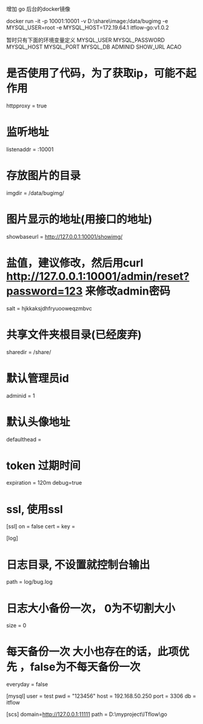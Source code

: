 增加 go 后台的docker镜像

docker run -it -p 10001:10001  -v D:\share\image:/data/bugimg -e MYSQL_USER=root  -e MYSQL_HOST=172.19.64.1  itflow-go:v1.0.2


暂时只有下面的环境变量定义
MYSQL_USER
MYSQL_PASSWORD
MYSQL_HOST
MYSQL_PORT
MYSQL_DB
ADMINID
SHOW_URL
ACAO


# 是否使用了代码，为了获取ip，可能不起作用
httpproxy = true
# 监听地址
listenaddr = :10001
# 存放图片的目录
imgdir = /data/bugimg/
# 图片显示的地址(用接口的地址)
showbaseurl = http://127.0.0.1:10001/showimg/
# 盐值，建议修改，然后用curl http://127.0.0.1:10001/admin/reset?password=123 来修改admin密码
salt = hjkkaksjdhfryuooweqzmbvc
# 共享文件夹根目录(已经废弃)
sharedir = /share/
# 默认管理员id
adminid = 1
# 默认头像地址
defaulthead = 
# token 过期时间
expiration = 120m
debug=true

# ssl, 使用ssl
[ssl]
on = false
cert = 
key = 

[log]
# 日志目录, 不设置就控制台输出
path = log/bug.log
# 日志大小备份一次， 0为不切割大小
size = 0
# 每天备份一次 大小也存在的话，此项优先 ，false为不每天备份一次
everyday = false

[mysql]
user = test
pwd = "123456"
host = 192.168.50.250
port = 3306
db = itflow

[scs]
domain=http://127.0.0.1:11111
path = D:\myproject\ITflow\go
